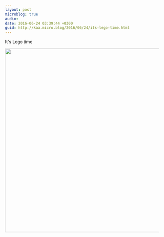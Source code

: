 ```yaml
---
layout: post
microblog: true
audio: 
date: 2016-06-24 03:39:44 +0300
guid: http://kaa.micro.blog/2016/06/24/its-lego-time.html
---
```

It's Lego time

<img src="http://www.kaa.bz/uploads/2018/5f309c22fd.jpg" width="600" height="600" />
